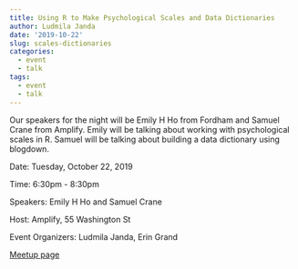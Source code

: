 ```yaml
---
title: Using R to Make Psychological Scales and Data Dictionaries
author: Ludmila Janda
date: '2019-10-22'
slug: scales-dictionaries
categories:
  - event
  - talk
tags: 
  - event
  - talk
---
```


Our speakers for the night will be Emily H Ho from Fordham and Samuel Crane from Amplify. Emily will be talking about working with psychological scales in R. Samuel will be talking about building a data dictionary using blogdown.

Date: Tuesday, October 22, 2019

Time: 6:30pm - 8:30pm

Speakers: Emily H Ho and Samuel Crane

Host: Amplify, 55 Washington St 

Event Organizers: Ludmila Janda, Erin Grand

[Meetup page](https://www.meetup.com/rladies-newyork/events/265361785/)
